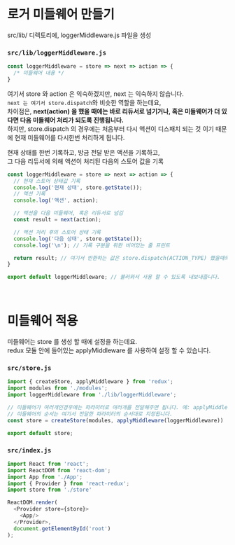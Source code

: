 # 로거 미들웨어 만들기

src/lib/ 디렉토리에, loggerMiddleware.js 파일을 생성

### **`src/lib/loggerMiddleware.js`**

```javascript
const loggerMiddleware = store => next => action => {
  /* 미들웨어 내용 */
}
```
여기서 store 와 action 은 익숙하겠지만, next 는 익숙하지 않습니다.  
`next 는 여기서 store.dispatch`와 비슷한 역할을 하는데요,  
차이점은, **next(action) 을 했을 때에는 바로 리듀서로 넘기거나, 혹은 미들웨어가 더 있다면 다음 미들웨어 처리가 되도록 진행됩니다.**  
하지만, store.dispatch 의 경우에는 처음부터 다시 액션이 디스패치 되는 것 이기 때문에 현재 미들웨어를 다시한번 처리하게 됩니다. <br>

현재 상태를 한번 기록하고, 방금 전달 받은 액션을 기록하고,  
그 다음 리듀서에 의해 액션이 처리된 다음의 스토어 값을 기록

```javascript
const loggerMiddleware = store => next => action => {
  // 현재 스토어 상태값 기록
  console.log('현재 상태', store.getState());
  // 액션 기록
  console.log('액션', action);

  // 액션을 다음 미들웨어, 혹은 리듀서로 넘김
  const result = next(action);

  // 액션 처리 후의 스토어 상태 기록
  console.log('다음 상태', store.getState());
  console.log('\n'); // 기록 구분을 위한 비어있는 줄 프린트

  return result; // 여기서 반환하는 값은 store.dispatch(ACTION_TYPE) 했을때의 결과로 설정됩니다
}

export default loggerMiddleware; // 불러와서 사용 할 수 있도록 내보내줍니다.
```

<br>

# 미들웨어 적용

미들웨어는 store 를 생성 할 때에 설정을 하는데요.  
redux 모듈 안에 들어있는 applyMiddleware 를 사용하여 설정 할 수 있습니다.

### **`src/store.js`**

```javascript
import { createStore, applyMiddleware } from 'redux';
import modules from './modules';
import loggerMiddleware from './lib/loggerMiddleware';

// 미들웨어가 여러개인경우에는 파라미터로 여러개를 전달해주면 됩니다. 예: applyMiddleware(a,b,c)
// 미들웨어의 순서는 여기서 전달한 파라미터의 순서대로 지정됩니다.
const store = createStore(modules, applyMiddleware(loggerMiddleware))

export default store;
```

### **`src/index.js`**

```javascript
import React from 'react';
import ReactDOM from 'react-dom';
import App from './App';
import { Provider } from 'react-redux';
import store from './store'

ReactDOM.render(
  <Provider store={store}>
    <App/>
  </Provider>,
  document.getElementById('root')
);
```

<br>
